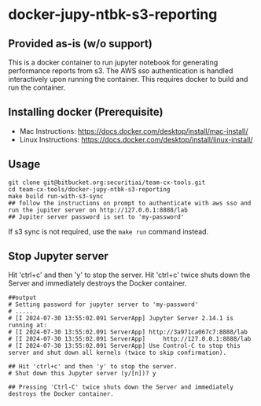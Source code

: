# docker-jupy-ntbk-s3-reporting
## Provided as-is (w/o support)
This is a docker container to run jupyter notebook for generating performance reports from s3. The AWS sso authentication is handled interactively upon running the container. This requires docker to build and run the container. 

## Installing docker (Prerequisite)
* Mac Instructions: https://docs.docker.com/desktop/install/mac-install/ 
* Linux Instructions: https://docs.docker.com/desktop/install/linux-install/

## Usage
```shell
git clone git@bitbucket.org:securitiai/team-cx-tools.git
cd team-cx-tools/docker-jupy-ntbk-s3-reporting
make build run-with-s3-sync
## follow the instructions on prompt to authenticate with aws sso and run the jupiter server on http://127.0.0.1:8888/lab
## Jupiter server password is set to 'my-password'
```
If s3 sync is not required, use the `make run` command instead. 

## Stop Jupyter server
Hit 'ctrl+c' and then 'y' to stop the server. Hit 'ctrl+c' twice shuts down the Server and immediately destroys the Docker container. 
```shell
##output
# Setting password for jupyter server to 'my-password'
# .....
# [I 2024-07-30 13:55:02.091 ServerApp] Jupyter Server 2.14.1 is running at:
# [I 2024-07-30 13:55:02.091 ServerApp] http://3a971ca067c7:8888/lab
# [I 2024-07-30 13:55:02.091 ServerApp]     http://127.0.0.1:8888/lab
# [I 2024-07-30 13:55:02.091 ServerApp] Use Control-C to stop this server and shut down all kernels (twice to skip confirmation).

## Hit 'ctrl+c' and then 'y' to stop the server.
# Shut down this Jupyter server (y/[n])? y

## Pressing 'Ctrl-C' twice shuts down the Server and immediately destroys the Docker container. 
```
